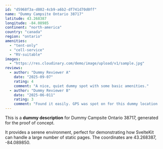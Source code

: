 ```yaml
---
id: "d5968f3a-d802-4cb9-a6b2-df741d70d0ff"
name: "Dummy Campsite Ontario 38717"
latitude: 43.268387
longitude: -84.08985
continent: "north-america"
country: "canada"
region: "ontario"
amenities:
  - "tent-only"
  - "cell-service"
  - "RV-suitable"
images:
  - "https://res.cloudinary.com/demo/image/upload/v1/sample.jpg"
reviews:
  - author: "Dummy Reviewer A"
    date: "2025-09-07"
    rating: 4
    comment: "A nice, quiet dummy spot with some basic amenities."
  - author: "Dummy Reviewer B"
    date: "2025-06-011"
    rating: 3
    comment: "Found it easily. GPS was spot on for this dummy location."
---
```


This is a **dummy description** for Dummy Campsite Ontario 38717, generated for the proof of concept.

It provides a serene environment, perfect for demonstrating how SvelteKit can handle a large number of static pages. The coordinates are 43.268387, -84.089850.
